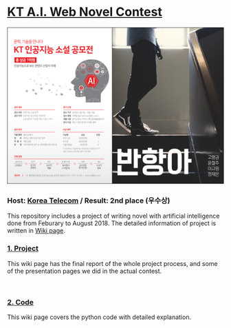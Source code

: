 ﻿
# [KT A.I. Web Novel Contest](https://blog.kt.com/1063)

![](https://github.com/hyungkwonko/novel-generator/blob/master/img/img1.png)

### Host: [Korea Telecom](https://corp.kt.com/) / Result: 2nd place (우수상)

This repository includes a project of writing novel with artificial intelligence done from Feburary to August 2018. The detailed information of project is written in [Wiki page](https://github.com/hyungkwonko/novel-generator/wiki/Project).

### [1. Project](https://github.com/hyungkwonko/novel-generator/wiki/1.-Project)

This wiki page has the final report of the whole project process, and some of the presentation pages we did in the actual contest.

<br>



### [2. Code](https://github.com/hyungkwonko/novel-generator/wiki/2.-Code)



This wiki page covers the python code with detailed explanation. 